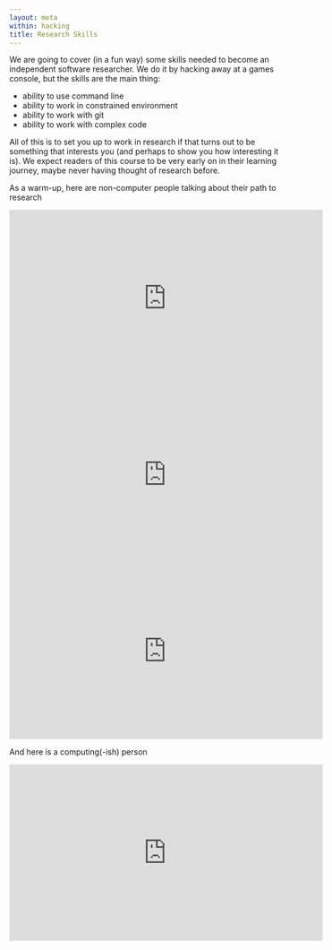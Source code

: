 ```yaml
---
layout: meta
within: hacking
title: Research Skills
---
```


We are going to cover (in a fun way) some skills needed to become an independent software researcher.  We do it by hacking away at a games console, but the skills are the main thing:

  * ability to use command line
  * ability to work in constrained environment
  * ability to work with git
  * ability to work with complex code

All of this is to set you up to work in research if that turns out to be something that interests you (and perhaps to show you how interesting it is).  We expect readers of this course to be very early on in their learning journey, maybe never having thought of research before.

As a warm-up, here are non-computer people talking about their path to research

<iframe width="560" height="315" src="https://www.youtube.com/embed/vOhyZ8FYCmw" frameborder="0" allow="accelerometer; autoplay; clipboard-write; encrypted-media; gyroscope; picture-in-picture" allowfullscreen></iframe>

<iframe width="560" height="315" src="https://www.youtube.com/embed/tUNx9O4SXU8" frameborder="0" allow="accelerometer; autoplay; clipboard-write; encrypted-media; gyroscope; picture-in-picture" allowfullscreen></iframe>

<iframe width="560" height="315" src="https://www.youtube.com/embed/p1SPSzEMBzM" frameborder="0" allow="accelerometer; autoplay; clipboard-write; encrypted-media; gyroscope; picture-in-picture" allowfullscreen></iframe>

And here is a computing(-ish) person

<iframe width="560" height="315" src="https://www.youtube.com/embed/3BXZxh6rVlE" frameborder="0" allow="accelerometer; autoplay; clipboard-write; encrypted-media; gyroscope; picture-in-picture" allowfullscreen></iframe>
